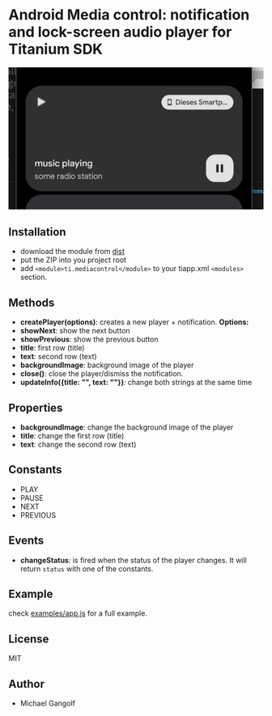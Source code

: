 # Android Media control: notification and lock-screen audio player for Titanium SDK

<img src="assets/screen.png"/>

## Installation

* download the module from [dist](./tree/main/android/dist)
* put the ZIP into you project root
* add `<module>ti.mediacontrol</module>` to your tiapp.xml `<modules>` section.

## Methods
* <b>createPlayer(options)</b>: creates a new player + notification.
  <b>Options:</b>
 * <b>showNext</b>: show the next button
 * <b>showPrevious</b>: show the previous button
 * <b>title</b>: first row (title)
 * <b>text</b>: second row (text)
 * <b>backgroundImage</b>: background image of the player
* <b>close()</b>: close the player/dismiss the notification.
* <b>updateInfo({title: "", text: ""})</b>: change both strings at the same time

## Properties
* <b>backgroundImage</b>: change the background image of the player
* <b>title</b>: change the first row (title)
* <b>text</b>: change the second row (text)

## Constants
* PLAY
* PAUSE
* NEXT
* PREVIOUS

## Events
* <b>changeStatus</b>: is fired when the status of the player changes. It will return `status` with one of the constants.

## Example

check [examples/app.js](examples/app.js) for a full example.

## License

MIT

## Author

* Michael Gangolf
